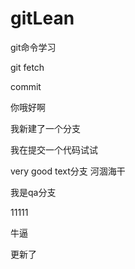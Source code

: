 # gitLean

git命令学习

git fetch

commit

你哦好啊

我新建了一个分支

  我在提交一个代码试试

  very good
  text分支
河涸海干

我是qa分支

11111

牛逼


更新了

